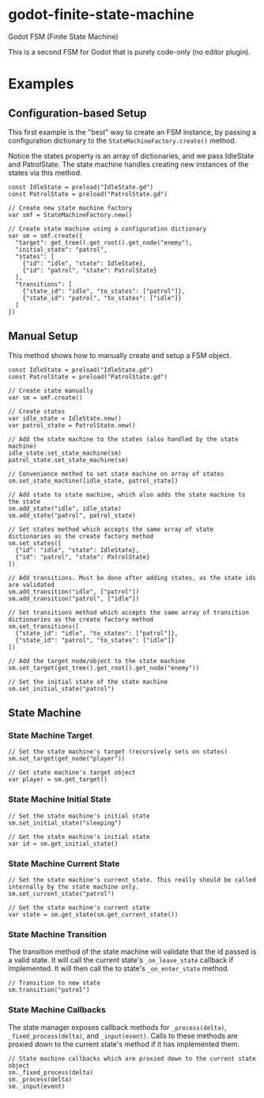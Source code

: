# godot-finite-state-machine
Godot FSM (Finite State Machine)

This is a second FSM for Godot that is purely code-only (no editor plugin).

# Examples

## Configuration-based Setup

This first example is the "best" way to create an FSM instance, by passing a configuration dictionary to the `StateMachineFactory.create()` method.

Notice the states property is an array of dictionaries, and we pass IdleState and PatrolState. The state machine handles creating new instances of the states via this method.

```gdscript
const IdleState = preload("IdleState.gd")
const PatrolState = preload("PatrolState.gd")

// Create new state machine factory
var smf = StateMachineFactory.new()

// Create state machine using a configuration dictionary
var sm = smf.create({
  "target": get_tree().get_root().get_node("enemy"),
  "initial_state": "patrol",
  "states": [
    {"id": "idle", "state": IdleState},
    {"id": "patrol", "state": PatrolState}
  ],
  "transitions": [
    {"state_id": "idle", "to_states": ["patrol"]},
    {"state_id": "patrol", "to_states": ["idle"]}
  ]
})
```

## Manual Setup

This method shows how to manually create and setup a FSM object.

```gdscript
const IdleState = preload("IdleState.gd")
const PatrolState = preload("PatrolState.gd")

// Create state manually
var sm = smf.create()

// Create states
var idle_state = IdleState.new()
var patrol_state = PatrolState.new()

// Add the state machine to the states (also handled by the state machine)
idle_state.set_state_machine(sm)
patrol_state.set_state_machine(sm)

// Convenience method to set state machine on array of states
sm.set_state_machine([idle_state, patrol_state])

// Add state to state machine, which also adds the state machine to the state
sm.add_state("idle", idle_state)
sm.add_state("patrol", patrol_state)

// Set states method which accepts the same array of state dictionaries as the create factory method
sm.set_states([
  {"id": "idle", "state": IdleState},
  {"id": "patrol", "state": PatrolState}
])

// Add transitions. Must be done after adding states, as the state ids are validated
sm.add_transition("idle", ["patrol"])
sm.add_transition("patrol", ["idle"])

// Set transitions method which accepts the same array of transition dictionaries as the create factory method
sm.set_transitions([
  {"state_id": "idle", "to_states": ["patrol"]},
  {"state_id": "patrol", "to_states": ["idle"]}
])

// Add the target node/object to the state machine
sm.set_target(get_tree().get_root().get_node("enemy"))

// Set the initial state of the state machine
sm.set_initial_state("patrol")
```

## State Machine

### State Machine Target

```gdscript
// Set the state machine's target (recursively sets on states)
sm.set_target(get_node("player"))

// Get state machine's target object
var player = sm.get_target()
```

### State Machine Initial State

```gdscript
// Set the state machine's initial state
sm.set_initial_state("sleeping")

// Get the state machine's initial state
var id = sm.get_initial_state()
```

### State Machine Current State

```gdscript
// Set the state machine's current state. This really should be called internally by the state machine only.
sm.set_current_state("patrol")

// Get the state machine's current state
var state = sm.get_state(sm.get_current_state())
```

### State Machine Transition

The transition method of the state machine will validate that the id passed is a valid state. It will call the current state's `_on_leave_state` callback if implemented. It will then call the to state's `_on_enter_state` method.

```gdscript
// Transition to new state
sm.transition("patrol")
```

### State Machine Callbacks

The state manager exposes callback methods for `_process(delta)`, `_fixed_process(delta)`, and `_input(event)`. Calls to these methods are proxied down to the current state's method if it has implemented them.

```gdscript
// State machine callbacks which are proxied down to the current state object
sm._fixed_process(delta)
sm._process(delta)
sm._input(event)
```